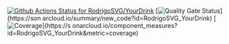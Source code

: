 [![Github Actions Status for
RodrigoSVG/YourDrink](https://github.com/RodrigoSVG/YourDrink/workflows/IntegracaoContinua/badge.svg)](https://github.com/RodrigoSVG/YourDrink/actions)
[![Quality Gate
Status](https://sonarcloud.io/api/project_badges/measure?project=RodrigoSVG_YourDrink&metric=alert_status)](https://son
arcloud.io/summary/new_code?id=RodrigoSVG_YourDrink)
[![Coverage](https://sonarcloud.io/api/project_badges/measure?project=RodrigoSVG_YourDrink&metric=coverage)](https://s
onarcloud.io/component_measures?id=RodrigoSVG_YourDrink&metric=coverage)
